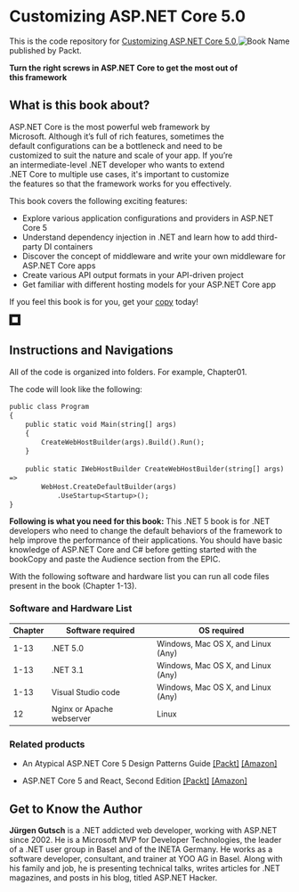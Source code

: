 # Customizing ASP.NET Core 5.0

<a href="https://www.packtpub.com/product/customizing-asp-net-core-5-0/9781801077866"><img src="https://static.packt-cdn.com/products/9781801077866/cover/smaller" alt="Book Name" height="256px" align="right"></a>

This is the code repository for [Customizing ASP.NET Core 5.0](https://www.packtpub.com/product/customizing-asp-net-core-5-0/9781801077866), published by Packt.

**Turn the right screws in ASP.NET Core to get the most out of this framework**

## What is this book about?
ASP.NET Core is the most powerful web framework by Microsoft. Although it’s full of rich features, sometimes the default configurations can be a bottleneck and need to be customized to suit the nature and scale of your app. If you’re an intermediate-level .NET developer who wants to extend .NET Core to multiple use cases, it's important to customize the features so that the framework works for you effectively.

This book covers the following exciting features: 
* Explore various application configurations and providers in ASP.NET Core 5
* Understand dependency injection in .NET and learn how to add third-party DI containers
* Discover the concept of middleware and write your own middleware for ASP.NET Core apps
* Create various API output formats in your API-driven project
* Get familiar with different hosting models for your ASP.NET Core app

If you feel this book is for you, get your [copy](https://www.amazon.com/dp/180107786X) today!

<a href="https://www.packtpub.com/?utm_source=github&utm_medium=banner&utm_campaign=GitHubBanner"><img src="https://raw.githubusercontent.com/PacktPublishing/GitHub/master/GitHub.png" alt="https://www.packtpub.com/" border="5" /></a>

## Instructions and Navigations
All of the code is organized into folders. For example, Chapter01.

The code will look like the following:
```
public class Program
{
    public static void Main(string[] args)
    {
        CreateWebHostBuilder(args).Build().Run();
    }

    public static IWebHostBuilder CreateWebHostBuilder(string[] args) =>
        WebHost.CreateDefaultBuilder(args)
            .UseStartup<Startup>();
}

```

**Following is what you need for this book:**
This .NET 5 book is for .NET developers who need to change the default behaviors of the framework to help improve the performance of their applications. You should have basic knowledge of ASP.NET Core and C# before getting started with the bookCopy and paste the Audience section from the EPIC.

With the following software and hardware list you can run all code files present in the book (Chapter 1-13).

### Software and Hardware List

| Chapter  | Software required                   | OS required                        |
| -------- | ------------------------------------| -----------------------------------|
| 1-13     | .NET 5.0                            | Windows, Mac OS X, and Linux (Any) |
| 1-13     | .NET 3.1                            | Windows, Mac OS X, and Linux (Any) |
| 1-13     | Visual Studio code                  | Windows, Mac OS X, and Linux (Any) |
| 12       | Nginx or Apache webserver           | Linux                              |


### Related products <Other books you may enjoy>
* An Atypical ASP.NET Core 5 Design Patterns Guide [[Packt]](https://www.packtpub.com/product/an-atypical-asp-net-core-5-design-patterns-guide/9781789346091) [[Amazon]](https://www.amazon.com/dp/1789346096)

* ASP.NET Core 5 and React, Second Edition [[Packt]](https://www.packtpub.com/product/asp-net-core-5-and-react-second-edition/9781800206168) [[Amazon]](https://www.amazon.com/dp/180020616X)

## Get to Know the Author
**Jürgen Gutsch**
 is a .NET addicted web developer, working with ASP.NET since 2002. He is a Microsoft MVP for Developer Technologies, the leader of a .NET user group in Basel and of the INETA Germany. He works as a software developer, consultant, and trainer at YOO AG in Basel. Along with his family and job, he is presenting technical talks, writes articles for .NET magazines, and posts in his blog, titled ASP.NET Hacker.


